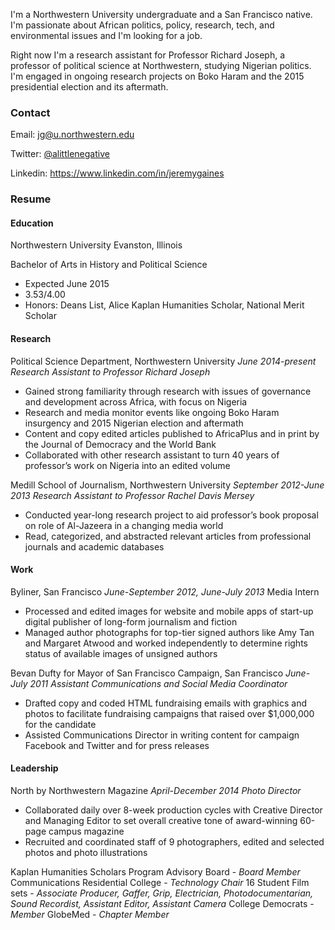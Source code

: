 I'm a Northwestern University undergraduate and a San Francisco native. I'm passionate about African politics, policy, research, tech, and environmental issues and I'm looking for a job.

Right now I'm a research assistant for Professor Richard Joseph, a professor of political science at Northwestern, studying Nigerian politics. I'm engaged in ongoing research projects on Boko Haram and the 2015 presidential election and its aftermath. 

### Contact

Email: jg@u.northwestern.edu

Twitter: [@alittlenegative](https://www.twitter.com/jeremygaines)

Linkedin: https://www.linkedin.com/in/jeremygaines

### Resume

#### Education
Northwestern University Evanston, Illinois

Bachelor of Arts in History and Political Science
- Expected June 2015
- 3.53/4.00
- Honors: Deans List, Alice Kaplan Humanities Scholar, National Merit Scholar

#### Research

Political Science Department, Northwestern University *June 2014-present*
*Research Assistant to Professor Richard Joseph*
- Gained strong familiarity through research with issues of governance and development across Africa, with focus on Nigeria
- Research and media monitor events like ongoing Boko Haram insurgency and 2015 Nigerian election and aftermath
- Content and copy edited articles published to AfricaPlus and in print by the Journal of Democracy and the World Bank
- Collaborated with other research assistant to turn 40 years of professor’s work on Nigeria into an edited volume

Medill School of Journalism, Northwestern University *September 2012-June 2013*
*Research Assistant to Professor Rachel Davis Mersey*
- Conducted year-long research project to aid professor’s book proposal on role of Al-Jazeera in a changing media world
- Read, categorized, and abstracted relevant articles from professional journals and academic databases

#### Work

Byliner, San Francisco *June-September 2012, June-July 2013*
Media Intern
- Processed and edited images for website and mobile apps of start-up digital publisher of long-form journalism and fiction
- Managed author photographs for top-tier signed authors like Amy Tan and Margaret Atwood and worked independently to determine rights status of available images of unsigned authors

Bevan Dufty for Mayor of San Francisco Campaign, San Francisco *June-July 2011*
*Assistant Communications and Social Media Coordinator*					     	
- Drafted copy and coded HTML fundraising emails with graphics and photos to facilitate fundraising campaigns that raised over $1,000,000 for the candidate
- Assisted Communications Director in writing content for campaign Facebook and Twitter and for press releases

#### Leadership

North by Northwestern Magazine *April-December 2014*
*Photo Director*
- Collaborated daily over 8-week production cycles with Creative Director and Managing Editor to set overall creative tone of award-winning 60-page campus magazine
- Recruited and coordinated staff of 9 photographers, edited and selected photos and photo illustrations

Kaplan Humanities Scholars Program Advisory Board - *Board Member*
Communications Residential College - *Technology Chair*
16 Student Film sets - *Associate Producer, Gaffer, Grip, Electrician, Photodocumentarian, Sound Recordist, Assistant Editor, Assistant Camera*
College Democrats - *Member*
GlobeMed - *Chapter Member*
